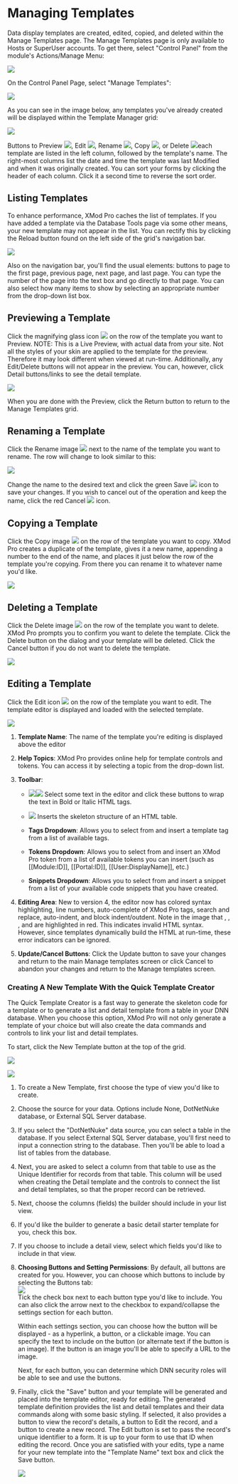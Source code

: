 # Managing Templates

Data display templates are created, edited, copied, and deleted within the Manage Templates page. The Manage Templates page is only available to Hosts or SuperUser accounts. To get there, select "Control Panel" from the module's Actions/Manage Menu:

![](./img/XMP44_ControlPanelMenu.jpg)

On the Control Panel Page, select "Manage Templates":

![](./img/XMP4_ControlPanel_Toolbar_ManageTemplates.png)

As you can see in the image below, any templates you've already created will be displayed within the Template Manager grid:

![](./img/XMP4_ManageTemplatesPage.png)

Buttons to Preview ![](./img/preview.png), Edit ![](./img/edit.gif), Rename ![](./img/rename.png), Copy ![](./img/copy.png), or Delete ![](./img/delete.gif)each template are listed in the left column, followed by the template's name. The right-most columns list the date and time the template was last Modified and when it was originally created. You can sort your forms by clicking the header of each column. Click it a second time to reverse the sort order.

## Listing Templates

To enhance performance, XMod Pro caches the list of templates. If you have added a template via the Database Tools page via some other means, your new template may not appear in the list. You can rectify this by clicking the Reload button found on the left side of the grid's navigation bar.

![](./img/ControlPanel_GridNavBar_WithDescriptions.png)

Also on the navigation bar, you'll find the usual elements: buttons to page to the first page, previous page, next page, and last page. You can type the number of the page into the text box and go directly to that page. You can also select how many items to show by selecting an appropriate number from the drop-down list box.

## Previewing a Template

Click the magnifying glass icon ![](./img/preview.png) on the row of the template you want to Preview. NOTE: This is a Live Preview, with actual data from your site. Not all the styles of your skin are applied to the template for the preview. Therefore it may look different when viewed at run-time. Additionally, any Edit/Delete buttons will not appear in the preview. You can, however, click Detail buttons/links to see the detail template.

![](./img/ManageTemplates_Preview.png)

When you are done with the Preview, click the Return button to return to the Manage Templates grid.

## Renaming a Template

Click the Rename image ![](./img/rename.png) next to the name of the template you want to rename. The row will change to look similar to this:

![](./img/RenamingForm.png)

Change the name to the desired text and click the green Save ![](./img/accept.gif) icon to save your changes. If you wish to cancel out of the operation and keep the name, click the red Cancel ![](./img/cancel.gif) icon.

## Copying a Template

Click the Copy image ![](./img/copy.png) on the row of the template you want to copy. XMod Pro creates a duplicate of the template, gives it a new name, appending a number to the end of the name, and places it just below the row of the template you're copying. From there you can rename it to whatever name you'd like.

![](./img/CopyingAForm.png)

## Deleting a Template

Click the Delete image ![](./img/delete.gif) on the row of the template you want to delete. XMod Pro prompts you to confirm you want to delete the template. Click the Delete button on the dialog and your template will be deleted. Click the Cancel button if you do not want to delete the template.

![](./img/DelectConfirmationDialog.png)

## Editing a Template

Click the Edit icon ![](./img/edit.gif) on the row of the template you want to edit. The template editor is displayed and loaded with the selected template.

![](./img/ManageTemplates_TemplateEditor_WithNumbers_XMP4.png)

1.  **Template Name**: The name of the template you're editing is displayed above the editor
2.  **Help Topics**: XMod Pro provides online help for template controls and tokens. You can access it by selecting a topic from the drop-down list.
3.  **Toolbar**:
    *   ![](./img/FormEditorToolbar_bold.png)![](./img/FormEditorToolbar_italic.png) Select some text in the editor and click these buttons to wrap the text in Bold or Italic HTML tags.
    *   ![](./img/FormEditorToolbar_inserttable.png) Inserts the skeleton structure of an HTML table.  

    *   **Tags Dropdown**: Allows you to select from and insert a template tag from a list of available tags.
    *   **Tokens Dropdown**: Allows you to select from and insert an XMod Pro token from a list of available tokens you can insert (such as [[Module:ID]], [[Portal:ID]], [[User:DisplayName]], etc.)
    *   **Snippets Dropdown**: Allows you to select from and insert a snippet from a list of your available code snippets that you have created.   

4.  **Editing Area**: New to version 4, the editor now has colored syntax highlighting, line numbers, auto-complete of XMod Pro tags, search and replace, auto-indent, and block indent/outdent. Note in the image that </HeaderTemplate>, </tbody>, </table>, and </FooterTemplate> are highlighted in red. This indicates invalid HTML syntax. However, since templates dynamically build the HTML at run-time, these error indicators can be ignored.  

5.  **Update/Cancel Buttons**: Click the Update button to save your changes and return to the main Manage templates screen or click Cancel to abandon your changes and return to the Manage templates screen.

### Creating A New Template With the Quick Template Creator

The Quick Template Creator is a fast way to generate the skeleton code for a template or to generate a list and detail template from a table in your DNN database. When you choose this option, XMod Pro will not only generate a template of your choice but will also create the data commands and controls to link your list and detail templates.

To start, click the New Template button at the top of the grid.

![](./img/XMP4_ManageTemplates_NewTemplateButton.png)

![](./img/XMP4_ManageTemplates_TemplateBuilder_ListViewTab_WIthNumbers.png)

1.  To create a New Template, first choose the type of view you'd like to create.  

2.  Choose the source for your data. Options include None, DotNetNuke database, or External SQL Server database.  

3.  If you select the "DotNetNuke" data source, you can select a table in the database. If you select External SQL Server database, you'll first need to input a connection string to the database. Then you'll be able to load a list of tables from the database.  

4.  Next, you are asked to select a column from that table to use as the Unique Identifier for records from that table. This column will be used when creating the Detail template and the controls to connect the list and detail templates, so that the proper record can be retrieved.  

5.  Next, choose the columns (fields) the builder should include in your list view.  

6.  If you'd like the builder to generate a basic detail starter template for you, check this box.  

7.  If you choose to include a detail view, select which fields you'd like to include in that view.  

8.  **Choosing Buttons and Setting Permissions**: By default, all buttons are created for you. However, you can choose which buttons to include by selecting the Buttons tab:  
    ![](./img/XMP4_ManageTemplates_TemplateBuilder_ButtonsTab.png)  
    Tick the check box next to each button type you'd like to include. You can also click the arrow next to the checkbox to expand/collapse the settings section for each button.  

    Within each settings section, you can choose how the button will be displayed - as a hyperlink, a button, or a clickable image. You can specify the text to include on the button (or alternate text if the button is an image). If the button is an image you'll be able to specify a URL to the image.  

    Next, for each button, you can determine which DNN security roles will be able to see and use the buttons.  

9.  Finally, click the "Save" button and your template will be generated and placed into the template editor, ready for editing. The generated template definition provides the list and detail templates and their data commands along with some basic styling. If selected, it also provides a button to view the record's details, a button to Edit the record, and a button to create a new record. The Edit button is set to pass the record's unique identifier to a form. It is up to your form to use that ID when editing the record. Once you are satisfied with your edits, type a name for your new template into the "Template Name" text box and click the Save button.  

    ![](./img/ManageTemplates_TemplateBuilder_Results_XMP4.png)